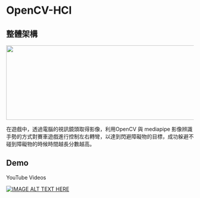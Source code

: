 # OpenCV-HCI

## 整體架構

<img src="https://google.github.io/mediapipe/images/logo_horizontal_color.png" data-canonical-src="https://gyazo.com/eb5c5741b6a9a16c692170a41a49c858.png" width="737" height="200" />

在遊戲中，透過電腦的視訊鏡頭取得影像，利用OpenCV 與 mediapipe 影像辨識手勢的方式對賽車遊戲進行控制左右轉彎，以達到閃避障礙物的目標，成功躲避不碰到障礙物的時候時間越長分數越高。


## Demo
YouTube Videos

[![IMAGE ALT TEXT HERE](https://i.ytimg.com/an_webp/GBsYCK3_SgM/mqdefault_6s.webp?du=3000&sqp=CKTRnZEG&rs=AOn4CLBTmJqyvMADttHdGxr0JkRdw-e1SA)](https://www.youtube.com/watch?v=GBsYCK3_SgM)
